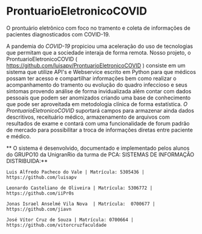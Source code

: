 # ProntuarioEletronicoCOVID

O prontuário eletrônico com foco no tramento e coleta de informações de pacientes diagnosticados com COVID-19. 

A pandemia do *COVID-19* propiciou uma aceleração do uso de tecnologias que permitam que a sociedade interaja de forma remota. Nosso projeto, o ProntuarioEletronicoCOVID ( https://github.com/luisapv/ProntuarioEletronicoCOVID )  consiste em um sistema que utilize API's e Webservice escrito em Python para que médicos possam ter acesso e compartilhar informações bem como realizar o acompanhamento do tramento ou evolução do quadro infeccioso e seus sintomas provendo análise de forma invidualizada além contar com dados pessoais que podem ser anomizados criando uma base de conhecimento que pode ser aproveitada em metodologia clínica de forma estatística.
*O ProntuarioEletronicoCOVID* suportará campos para armazenar ainda dados descritivos, receituário médico, armazenamento de arquivos com resultados de exame e contará com uma funcionalidade de forum padrão de mercado para possibilitar a troca de informações diretas entre paciente e médico.
  

** O sistema é desenvolvido, documentado e implementado pelos alunos do GRUPO10 da UnigranRio da turma de PCA: SISTEMAS DE INFORMAÇÃO DISTRIBUIDA:**

    Luis Alfredo Pacheco do Vale | Matrícula: 5305436 | https://github.com/luisapv
    
    Leonardo Casteliano de Oliveira | Matrícula: 5306772 | https://github.com/iiPr0s
    
    Jonas Israel Anselmé Vila Nova  | Matrícula:  0700677 | https://github.com/jiavn
    
    José Vítor Cruz de Souza | Matrícula: 0700664 | https://github.com/vitorcruzfaculdade
